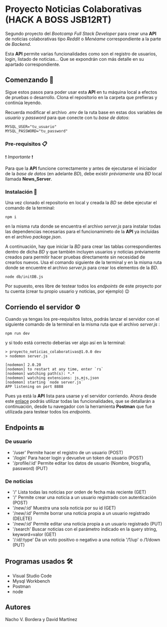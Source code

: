 # Proyecto Noticias Colaborativas (HACK A BOSS JSB12RT)

Segundo proyecto del _Bootcamp Full Stack Developer_ para crear una **API** de noticias colaborativas tipo _Reddit_ o _Menéame_ correspondiente a la parte de _Backend_.

Esta **API** permite varias funcionalidades como son el registro de usuarios, login, listado de noticias... Que se expondrán con más detalle en su apartado correspondiente.

## Comenzando 🚀

Sigue estos pasos para poder usar esta **API** en tu máquina local a efectos de pruebas o desarrollo. Clona el repositorio en la carpeta que prefieras y continúa leyendo.

Recuerda modificar el archivo _.env_ de la ruta base en estas dos variables de _usuario_ y _password_ para que conecte con tu _base de datos_:

```
MYSQL_USER="tu_usuario"
MYSQL_PASSWORD="tu_password"
```

### Pre-requisitos 📋

❗ _Importante_ ❗

Para que la **API** funcione correctamente y antes de ejecutarse el iniciador de la _base de datos_ (en adelante _BD_), debe existir _préviamente_ una _BD_ local llamada **News_Server**.

### Instalación 🔧

Una vez clonado el repositorio en local y creada la _BD_ se debe ejecutar el comando de la terminal:

```
npm i
```

en la misma ruta donde se encuentra el archivo _server.js_ para instalar todas las dependencias necesarias para el funcionamineto de la **API** ya incluídas en el archivo _package.json_.

A continuación, hay que iniciar la _BD_ para crear las tablas correspondientes dentro de dicha _BD_ y que también incluyen usuarios y noticias préviamente creados para permitir hacer pruebas directamente sin necesidad de crearlos nuevos. Usa el comando siguiente de la terminal y en la misma ruta donde se encuentre el archivo _server.js_ para crear los elementos de la _BD_.

```
node db/initDB.js
```

Por supuesto, eres libre de testear todos los _endpoints_ de este proyecto por tu cuenta (crear tu propio usuario y noticias, por ejemplo) 😉

## Corriendo el servidor ⚙️

Cuando ya tengas los pre-requisitos listos, podrás lanzar el servidor con el siguiente comando de la terminal en la misma ruta que el archivo _server.js_ :

```
npm run dev
```

y si todo está correcto deberías ver algo así en la terminal:

```
> proyecto_noticias_colaborativas@1.0.0 dev
> nodemon server.js

[nodemon] 2.0.20
[nodemon] to restart at any time, enter `rs`
[nodemon] watching path(s): *.*
[nodemon] watching extensions: js,mjs,json
[nodemon] starting `node server.js`
APP listening on port 8888
```

Pues ya está la **API** lista para usarse y el servidor corriendo.
Ahora desde este [enlace](https://lively-escape-602067.postman.co/workspace/ProyectoNews~80820a40-7334-4843-8458-e13eda568925/collection/24930100-a6e1b07c-1d40-4152-9308-0fb89d1abaff?action=share&creator=24930100) podrás utilizar todas las funcionalidades, que se detallarán a continuación, desde tu navegador con la herramienta **Postman** que fue utilizada para testear todos los _endpoints_.

## Endpoints 🔚

### De usuario

- '/user' Permite hacer el registro de un usuario (POST)
- '/login' Para hacer login y devuelve un token de usuario (POST)
- '/profile/:id' Permite editar los datos de usuario (Nombre, biografía, password) (PUT)

### De noticias

- '/' Lista todas las noticias por orden de fecha más reciente (GET)
- '/' Permite crear una noticia a un usuario registrado con autenticación (POST)
- '/new/:id' Muestra una sola noticia por su id (GET)
- '/new/:id' Permite borrar una noticia propia a un usuario registrado (DELETE)
- '/new/:id' Permite editar una noticia propia a un usuario registrado (PUT)
- '/search' Buscar noticias con el parámetro indicado en la query string, keyword=valor (GET)
- '/:id/:type' Da un voto positivo o negativo a una noticia '/1/up' o /1/down (PUT)

## Programas usados 🛠️

- Visual Studio Code
- Mysql Workbench
- Postman
- node

## Autores

Nacho V. Bordera y David Martínez
